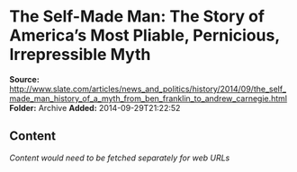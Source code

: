 # The Self-Made Man: The Story of America’s Most Pliable, Pernicious, Irrepressible Myth

**Source:** http://www.slate.com/articles/news_and_politics/history/2014/09/the_self_made_man_history_of_a_myth_from_ben_franklin_to_andrew_carnegie.html
**Folder:** Archive
**Added:** 2014-09-29T21:22:52




## Content
*Content would need to be fetched separately for web URLs*
